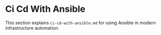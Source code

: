 # Ci Cd With Ansible

This section explains `ci-cd-with-ansible.md` for using Ansible in modern infrastructure automation.